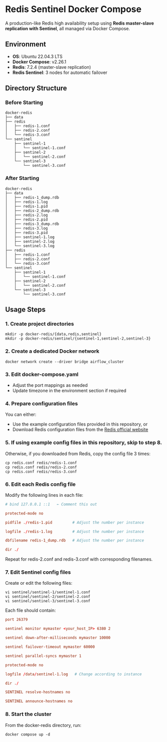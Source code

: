 # Redis Sentinel Docker Compose

A production-like Redis high availability setup using **Redis master-slave replication with Sentinel**, all managed via Docker Compose.

## Environment

- **OS**: Ubuntu 22.04.3 LTS
- **Docker Compose**: v2.26.1
- **Redis**: 7.2.4 (master-slave replication)
- **Redis Sentinel**: 3 nodes for automatic failover


## Directory Structure
### Before Starting
```shell
docker-redis
├── data
├── redis
│   ├── redis-1.conf
│   ├── redis-2.conf
│   └── redis-3.conf
└── sentinel
    ├── sentinel-1
    │   └── sentinel-1.conf
    ├── sentinel-2
    │   └── sentinel-2.conf
    └── sentinel-3
        └── sentinel-3.conf
```

### After Starting
```shell
docker-redis
├── data
│   ├── redis-1_dump.rdb
│   ├── redis-1.log
│   ├── redis-1.pid
│   ├── redis-2_dump.rdb
│   ├── redis-2.log
│   ├── redis-2.pid
│   ├── redis-3_dump.rdb
│   ├── redis-3.log
│   ├── redis-3.pid
│   ├── sentinel-1.log
│   ├── sentinel-2.log
│   └── sentinel-3.log
├── redis
│   ├── redis-1.conf
│   ├── redis-2.conf
│   └── redis-3.conf
└── sentinel
    ├── sentinel-1
    │   └── sentinel-1.conf
    ├── sentinel-2
    │   └── sentinel-2.conf
    └── sentinel-3
        └── sentinel-3.conf
```


## Usage Steps

### 1. Create project directories
```shell
mkdir -p docker-redis/{data,redis,sentinel}
mkdir -p docker-redis/sentinel/{sentinel-1,sentinel-2,sentinel-3}
```

### 2. Create a dedicated Docker network
```shell
docker network create --driver bridge airflow_cluster
```

### 3. Edit docker-compose.yaml
- Adjust the port mappings as needed
- Update timezone in the environment section if required

### 4. Prepare configuration files
You can either:
- Use the example configuration files provided in this repository, or
- Download Redis configuration files from the [Redis official website](https://raw.githubusercontent.com/redis/redis/7.2/redis.conf)

### 5. If using example config files in this repository, skip to step 8.
Otherwise, if you downloaded from Redis, copy the config file 3 times:
```shell
cp redis.conf redis/redis-1.conf
cp redis.conf redis/redis-2.conf
cp redis.conf redis/redis-3.conf
```

### 6. Edit each Redis config file
Modify the following lines in each file:
```conf
# bind 127.0.0.1 ::1   ← Comment this out

protected-mode no

pidfile ./redis-1.pid         # Adjust the number per instance

logfile ./redis-1.log         # Adjust the number per instance

dbfilename redis-1_dump.rdb   # Adjust the number per instance

dir ./
```

Repeat for redis-2.conf and redis-3.conf with corresponding filenames.

### 7. Edit Sentinel config files
Create or edit the following files:
```shell
vi sentinel/sentinel-1/sentinel-1.conf
vi sentinel/sentinel-2/sentinel-2.conf
vi sentinel/sentinel-3/sentinel-3.conf
```

Each file should contain:
```conf
port 26379

sentinel monitor mymaster <your_host_IP> 6380 2

sentinel down-after-milliseconds mymaster 10000

sentinel failover-timeout mymaster 60000

sentinel parallel-syncs mymaster 1

protected-mode no

logfile /data/sentinel-1.log   # Change according to instance

dir ./

SENTINEL resolve-hostnames no

SENTINEL announce-hostnames no
```

### 8. Start the cluster
From the docker-redis directory, run:
```shell
docker compose up -d
```